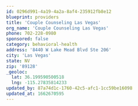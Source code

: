 ```yaml
---
id: 0296d991-4a19-4a2a-8af4-235912fb8e12
blueprint: providers
title: 'Couple Counseling Las Vegas'
org_name: 'Couple Counseling Las Vegas'
phone: 702-228-0980
sponsored: false
category: behavioral-health
address: '8440 W Lake Mead Blvd Ste 206'
city: 'Las Vegas'
state: NV
zip: '89128'
_geoloc:
  lat: 36.199590500518
  lng: -115.27835814233
updated_by: 87a74d1c-1760-42c5-afc1-1cc59be16098
updated_at: 1662670595
---
```

